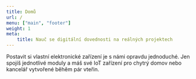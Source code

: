 ```yaml
---
title: Domů
url: /
menu: ["main", "footer"]
weight: 1
meta:
    title: Nauč se digitální dovednosti na reálných projektech
---
```


Postavit si vlastní elektronické zařízení je s námi opravdu jednoduché. Jen spojíš jednotlivé moduly a máš své IoT zařízení pro chytrý domov nebo kancelář vytvořené běhěm pár vteřin.
